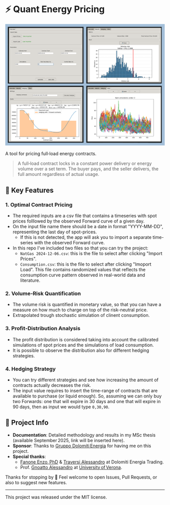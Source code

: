 # ⚡️ Quant Energy Pricing

![Demo screenshot](/test/demo.png)

A tool for pricing full‑load energy contracts.

> A full‑load contract locks in a constant power delivery or energy volume over a set term. The buyer pays, and the seller delivers, the full amount regardless of actual usage.

## 🔧 Key Features

### 1. Optimal Contract Pricing  
- The required inputs are a csv file that contains a timeseries with spot prices folllowed by the observed Forward curve of a given day.
- On the input file name there should be a date in format "YYYY-MM-DD", representing the last day of spot-prices.
  - If this is not detected, the app will ask you to import a separate time-series with the observed Forward curve.
- In this repo I've included two files so that you can try the project:
  - `NatGas 2024-12-06.csv`: this is the file to select after clicking "Import Prices".
  - `Consumption.csv`: this is the file to select after clicking "Imoport Load". This file contains randomized values that reflects the consumption curve pattern observed in real-world data and literature.

### 2. Volume‐Risk Quantification  
- The volume risk is quantified in monetary value, so that you can have a measure on how much to charge on top of the risk-neutral price.
- Extrapolated trough stochastic simulation of clinent consumption.
### 3. Profit‐Distribution Analysis  
- The profit distribution is considered taking into account the calibrated simulations of spot prices and the simulations of load consumption.
- It is possible to observe the distribution also for different hedging strategies.

### 4. Hedging Strategy  
- You can try different strategies and see how increasing the amount of contracts actually decreases the risk.
- The input value requires to insert the time-range of contracts that are available to purchase (or liquid enough). So, assuming we can only buy two Forwards: one that will expire in 30 days and one that will expire in 90 days, then as input we would type `0,30,90`.

## 📌 Project Info

- **Documentation**: Detailed methodology and results in my MSc thesis (available September 2025, link will be inserted here).  
- **Sponsor**: Thanks to [Gruppo Dolomiti Energia](https://www.dolomitienergia.it/) for having me on this project.  
- **Special thanks**:  
  - [Fanone Enzo, PhD](https://www.linkedin.com/in/enzo-fanone-phd-3294592/) & [Traversi Alessandro](https://www.linkedin.com/in/alessandro-traversi-005ba51b/) at Dolomiti Energia Trading. 
  - Prof. [Gnoatto Alessandro](https://www.linkedin.com/in/alessandro-gnoatto-b184143b/) at [University of Verona](https://www.univr.it/en/university).

Thanks for stopping by 🙂
Feel welcome to open Issues, Pull Requests, or also to suggest new features.

---
This project was released under the MIT license.

